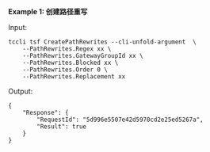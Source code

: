 **Example 1: 创建路径重写**



Input: 

```
tccli tsf CreatePathRewrites --cli-unfold-argument  \
    --PathRewrites.Regex xx \
    --PathRewrites.GatewayGroupId xx \
    --PathRewrites.Blocked xx \
    --PathRewrites.Order 0 \
    --PathRewrites.Replacement xx
```

Output: 
```
{
    "Response": {
        "RequestId": "5d996e5507e42d5970cd2e25ed5267a",
        "Result": true
    }
}
```

